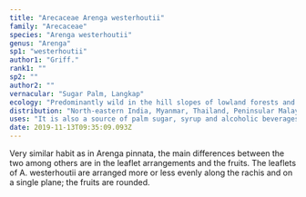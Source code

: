```yaml
---
title: "Arecaceae Arenga westerhoutii"
family: "Arecaceae"
species: "Arenga westerhoutii"
genus: "Arenga"
sp1: "westerhoutii"
author1: "Griff."
rank1: ""
sp2: ""
author2: ""
vernacular: "Sugar Palm, Langkap"
ecology: "Predominantly wild in the hill slopes of lowland forests and base of limestone hills."
distribution: "North-eastern India, Myanmar, Thailand, Peninsular Malaysia, Cambodia, Laos and adjacent southern China."
uses: "It is also a source of palm sugar, syrup and alcoholic beverages. The immature endosperms are also eaten as dessert. In Thailand, the collection of the immature endosperms is a small cottage industry."
date: 2019-11-13T09:35:09.093Z
---
```

Very similar habit as in Arenga pinnata, the main differences between the two among others are in the leaflet arrangements and the fruits. The leaflets of A. westerhoutii are arranged more or less evenly along the rachis and on a single plane; the fruits are rounded.
